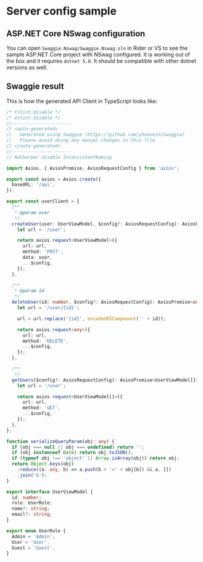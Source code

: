 # Server config sample

## ASP.NET Core NSwag configuration

You can open `Swaggie.Nswag/Swaggie.Nswag.sln` in Rider or VS to see the sample ASP.NET Core project with NSwag configured. It is working out of the box and it requires `dotnet 5.0`. It should be compatible with other dotnet versions as well.

## Swaggie result

This is how the generated API Client in TypeScript looks like:

```ts
/* tslint:disable */
/* eslint-disable */
//----------------------
// <auto-generated>
//   Generated using Swaggie (https://github.com/yhnavein/swaggie)
//   Please avoid doing any manual changes in this file
// </auto-generated>
//----------------------
// ReSharper disable InconsistentNaming

import Axios, { AxiosPromise, AxiosRequestConfig } from 'axios';

export const axios = Axios.create({
  baseURL: '/api',
});

export const userClient = {
  /**
   * @param user
   */
  createUser(user: UserViewModel, $config?: AxiosRequestConfig): AxiosPromise<UserViewModel> {
    let url = '/user';

    return axios.request<UserViewModel>({
      url: url,
      method: 'POST',
      data: user,
      ...$config,
    });
  },

  /**
   * @param id
   */
  deleteUser(id: number, $config?: AxiosRequestConfig): AxiosPromise<any> {
    let url = '/user/{id}';

    url = url.replace('{id}', encodeURIComponent('' + id));

    return axios.request<any>({
      url: url,
      method: 'DELETE',
      ...$config,
    });
  },

  /**
   */
  getUsers($config?: AxiosRequestConfig): AxiosPromise<UserViewModel[]> {
    let url = '/user';

    return axios.request<UserViewModel[]>({
      url: url,
      method: 'GET',
      ...$config,
    });
  },
};

function serializeQueryParam(obj: any) {
  if (obj === null || obj === undefined) return '';
  if (obj instanceof Date) return obj.toJSON();
  if (typeof obj !== 'object' || Array.isArray(obj)) return obj;
  return Object.keys(obj)
    .reduce((a: any, b) => a.push(b + '=' + obj[b]) && a, [])
    .join('&');
}

export interface UserViewModel {
  id: number;
  role: UserRole;
  name?: string;
  email?: string;
}

export enum UserRole {
  Admin = 'Admin',
  User = 'User',
  Guest = 'Guest',
}
```
